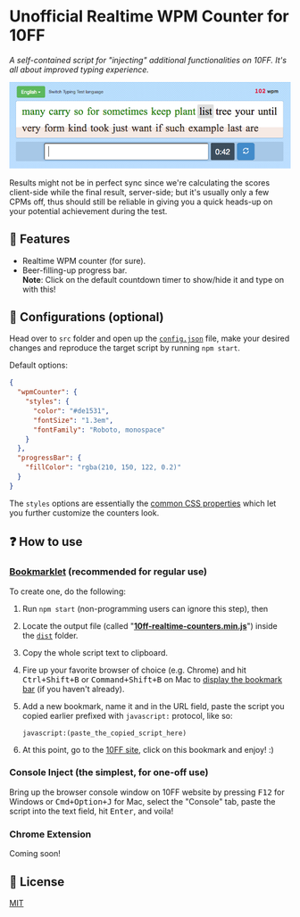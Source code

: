 # Unofficial Realtime WPM Counter for 10FF
*A self-contained script for "injecting" additional functionalities on 10FF. It's all about improved typing experience.*

![Screenshot 1](/src/assets/images/scrshot_01.png "Showing WPM counter at top right corner.")

Results might not be in perfect sync since we're calculating the scores client-side while the final result, server-side; but it's usually only a few CPMs off, thus should still be reliable in giving you a quick heads-up on your potential achievement during the test.

## 💠 Features
- Realtime WPM counter (for sure).
- Beer-filling-up progress bar.  
    **Note**: Click on the default countdown timer to show/hide it and type on with this!

## 🔧 Configurations (optional)
Head over to `src` folder and open up the [`config.json`](/src/config.json) file, make your desired changes and reproduce the target script by running `npm start`.

Default options:
```json
{
  "wpmCounter": {
    "styles": {
      "color": "#de1531",
      "fontSize": "1.3em",
      "fontFamily": "Roboto, monospace"
    }
  },
  "progressBar": {
    "fillColor": "rgba(210, 150, 122, 0.2)"
  }
}
```
The `styles` options are essentially the [common CSS properties][link-css-prop] which let you further customize the counters look.

## ❓ How to use
### [Bookmarklet](https://en.wikipedia.org/wiki/Bookmarklet) (recommended for regular use)

To create one, do the following:
1. Run `npm start` (non-programming users can ignore this step), then
1. Locate the output file (called "[**10ff-realtime-counters.min.js**][script-file]") inside the [`dist`](/dist/) folder.
1. Copy the whole script text to clipboard.
1. Fire up your favorite browser of choice (e.g. Chrome) and hit <kbd>Ctrl+Shift+B</kbd> or <kbd>Command+Shift+B</kbd> on Mac to [display the bookmark bar][bookmark] (if you haven't already).
1. Add a new bookmark, name it and in the URL field, paste the script you copied earlier prefixed with `javascript:` protocol, like so:

    ```
    javascript:(paste_the_copied_script_here)
    ```

1. At this point, go to the [10FF site][10ff], click on this bookmark and enjoy! :)

### Console Inject (the simplest, for one-off use)
Bring up the browser console window on 10FF website by pressing <kbd>F12</kbd> for Windows or <kbd>Cmd+Option+J</kbd> for Mac, select the "Console" tab, paste the script into the text field, hit <kbd>Enter</kbd>, and voila!

### Chrome Extension
Coming soon!

## 📜 License
[MIT](/LICENSE)

[10ff]: https://10fastfingers.com/
[bookmark]: https://support.google.com/chrome/answer/188842?co=GENIE.Platform%3DDesktop&hl=en
[script-file]: /dist/10ff-realtime-counters.min.js
[link-css-prop]: https://developer.mozilla.org/en-US/docs/Web/CSS/CSS_Properties_Reference
